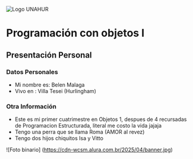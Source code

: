 ![Logo UNAHUR](./UNAHUR.png)

# Programación con objetos I
## Presentación Personal

### Datos Personales
- Mi nombre es: Belen Malaga 
- Vivo en : Villa Tesei (Hurlingham)


### Otra Información
- Este es mi primer cuatrimestre en Objetos 1, despues de 4 recursadas de Programacion Estructurada, literal me costo la vida jajaja 
- Tengo una perra que se llama Roma (AMOR al revez) 
- Tengo dos hijos chiquitos Isa y Vitto


 ![Foto binario] (https://cdn-wcsm.alura.com.br/2025/04/banner.jpg)
